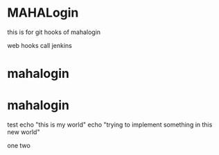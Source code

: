 # MAHALogin
this is for git hooks  of mahalogin

web hooks call jenkins




# mahalogin
# mahalogin

test
echo "this is my world"
echo "trying to implement something in this new world"

one
two
